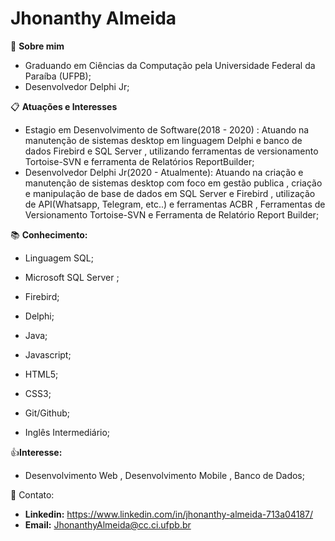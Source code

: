 # Jhonanthy Almeida

:scroll:  **Sobre mim** 

 -	Graduando em Ciências da Computação pela Universidade Federal da Paraíba (UFPB);
 -	Desenvolvedor Delphi Jr;

:clipboard: **Atuações e Interesses**

   -	Estagio em Desenvolvimento de Software(2018 - 2020) : Atuando na manutenção de sistemas desktop em linguagem Delphi e banco de dados Firebird e SQL Server , utilizando ferramentas de versionamento Tortoise-SVN e ferramenta de Relatórios ReportBuilder;
   -	Desenvolvedor Delphi Jr(2020 - Atualmente): Atuando na criação e manutenção de sistemas desktop com foco em gestão publica , criação e manipulação de base de dados em SQL Server e Firebird , utilização de API(Whatsapp, Telegram, etc..) e ferramentas ACBR , Ferramentas de Versionamento Tortoise-SVN e Ferramenta de Relatório Report Builder;

:books: **Conhecimento:** 

- Linguagem SQL;

- Microsoft SQL Server ;

- Firebird; 
  
- Delphi;

- Java;

- Javascript;

- HTML5;

- CSS3;

- Git/Github; 

- Inglês Intermediário; 

  

:+1:**Interesse:** 

- Desenvolvimento Web , Desenvolvimento Mobile , Banco de Dados;



:calling: Contato:

- **Linkedin:**  https://www.linkedin.com/in/jhonanthy-almeida-713a04187/
- **Email:** JhonanthyAlmeida@cc.ci.ufpb.br



​	



